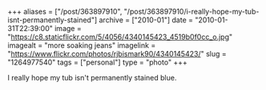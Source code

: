 +++
aliases = ["/post/363897910", "/post/363897910/i-really-hope-my-tub-isnt-permanently-stained"]
archive = ["2010-01"]
date = "2010-01-31T22:39:00"
image = "https://c8.staticflickr.com/5/4056/4340145423_4519b0f0cc_o.jpg"
imagealt = "more soaking jeans"
imagelink = "https://www.flickr.com/photos/rjbismark90/4340145423/"
slug = "1264977540"
tags = ["personal"]
type = "photo"
+++

I really hope my tub isn't permanently stained blue.

